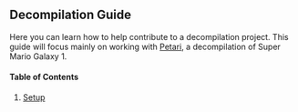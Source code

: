 ## Decompilation Guide

Here you can learn how to help contribute to a decompilation project. This guide will focus mainly on working with [Petari](https://github.com/shibbo/petari), a decompilation of Super Mario Galaxy 1.

#### Table of Contents
1. [Setup](/decomp/setup.md)
